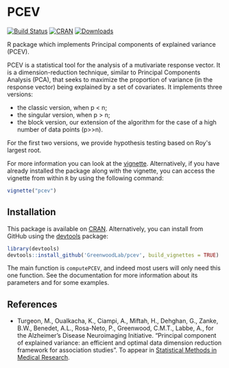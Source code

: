 # PCEV
[![Build Status](https://travis-ci.org/GreenwoodLab/pcev.svg?branch=master)](https://travis-ci.org/GreenwoodLab/pcev) [![CRAN](http://www.r-pkg.org/badges/version/pcev?color=blue)](http://cran.rstudio.com/package=pcev) [![Downloads](http://cranlogs.r-pkg.org/badges/pcev?color=green)](http://www.r-pkg.org/pkg/pcev)


R package which implements Principal components of explained variance (PCEV).

PCEV is a statistical tool for the analysis of a mutivariate response vector. It is a dimension-reduction technique, similar to Principal Components Analysis (PCA), that seeks to maximize the proportion of variance (in the response vector) being explained by a set of covariates. It implements three versions:

 - the classic version, when p < n;
 - the singular version, when p > n;
 - the block version, our extension of the algorithm for the case of a high number of data points (p>>n).
 
For the first two versions, we provide hypothesis testing based on Roy's largest root.

For more information you can look at the [vignette](https://cran.rstudio.com/web/packages/pcev/vignettes/pcev.pdf). Alternatively, if you have already installed the package along with the vignette, you can access the vignette from within ```R``` by using the following command:

``` r
vignette("pcev")
```

## Installation

This package is available on [CRAN](https://cran.r-project.org/package=pcev). Alternatively, you can install from GitHub using the [devtools](http://cran.r-project.org/package=devtools) package:

``` r
library(devtools)
devtools::install_github('GreenwoodLab/pcev', build_vignettes = TRUE)
```

The main function is ```computePCEV```, and indeed most users will only need this one function. See the documentation for more information about its parameters and for some examples.

## References

  - Turgeon, M., Oualkacha, K., Ciampi, A., Miftah, H., Dehghan, G., Zanke, B.W., Benedet, A.L., Rosa-Neto, P., Greenwood, C.M.T., Labbe, A., for the Alzheimer’s Disease Neuroimaging Initiative. “Principal component of explained variance: an efficient and optimal data dimension reduction framework for association studies”. To appear in [Statistical Methods in Medical Research](http://dx.doi.org/10.1177/0962280216660128).